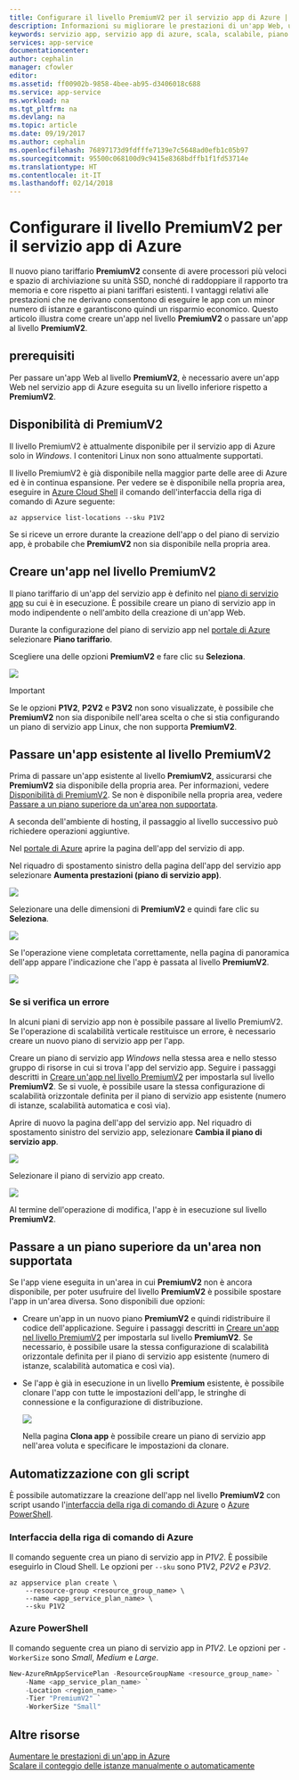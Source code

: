 ```yaml
---
title: Configurare il livello PremiumV2 per il servizio app di Azure | Microsoft Docs
description: Informazioni su migliorare le prestazioni di un'app Web, un'app per dispositivi mobili o un'app per le API nel servizio app di Azure passando al nuovo piano tariffario PremiumV2.
keywords: servizio app, servizio app di azure, scala, scalabile, piano di servizio app, costo del servizio app
services: app-service
documentationcenter: 
author: cephalin
manager: cfowler
editor: 
ms.assetid: ff00902b-9858-4bee-ab95-d3406018c688
ms.service: app-service
ms.workload: na
ms.tgt_pltfrm: na
ms.devlang: na
ms.topic: article
ms.date: 09/19/2017
ms.author: cephalin
ms.openlocfilehash: 76897173d9fdfffe7139e7c5648ad0efb1c05b97
ms.sourcegitcommit: 95500c068100d9c9415e8368bdffb1f1fd53714e
ms.translationtype: HT
ms.contentlocale: it-IT
ms.lasthandoff: 02/14/2018
---
```

# <a name="configure-premiumv2-tier-for-azure-app-service"></a>Configurare il livello PremiumV2 per il servizio app di Azure

Il nuovo piano tariffario **PremiumV2** consente di avere processori più veloci e spazio di archiviazione su unità SSD, nonché di raddoppiare il rapporto tra memoria e core rispetto ai piani tariffari esistenti. I vantaggi relativi alle prestazioni che ne derivano consentono di eseguire le app con un minor numero di istanze e garantiscono quindi un risparmio economico. Questo articolo illustra come creare un'app nel livello **PremiumV2** o passare un'app al livello **PremiumV2**.

## <a name="prerequisites"></a>prerequisiti

Per passare un'app Web al livello **PremiumV2**, è necessario avere un'app Web nel servizio app di Azure eseguita su un livello inferiore rispetto a **PremiumV2**.

<a name="availability"></a>

## <a name="premiumv2-availability"></a>Disponibilità di PremiumV2

Il livello PremiumV2 è attualmente disponibile per il servizio app di Azure solo in _Windows_. I contenitori Linux non sono attualmente supportati.

Il livello PremiumV2 è già disponibile nella maggior parte delle aree di Azure ed è in continua espansione. Per vedere se è disponibile nella propria area, eseguire in [Azure Cloud Shell](../cloud-shell/overview.md) il comando dell'interfaccia della riga di comando di Azure seguente:

```azurecli-interactive
az appservice list-locations --sku P1V2
```

Se si riceve un errore durante la creazione dell'app o del piano di servizio app, è probabile che **PremiumV2** non sia disponibile nella propria area.

<a name="create"></a>

## <a name="create-an-app-in-premiumv2-tier"></a>Creare un'app nel livello PremiumV2

Il piano tariffario di un'app del servizio app è definito nel [piano di servizio app](azure-web-sites-web-hosting-plans-in-depth-overview.md) su cui è in esecuzione. È possibile creare un piano di servizio app in modo indipendente o nell'ambito della creazione di un'app Web.

Durante la configurazione del piano di servizio app nel <a href="https://portal.azure.com" target="_blank">portale di Azure</a> selezionare **Piano tariffario**. 

Scegliere una delle opzioni **PremiumV2** e fare clic su **Seleziona**.

![](media/app-service-configure-premium-tier/pick-premium-tier.png)

> [!IMPORTANT] 
> Se le opzioni **P1V2**, **P2V2** e **P3V2** non sono visualizzate, è possibile che **PremiumV2** non sia disponibile nell'area scelta o che si stia configurando un piano di servizio app Linux, che non supporta **PremiumV2**.

## <a name="scale-up-an-existing-app-to-premiumv2-tier"></a>Passare un'app esistente al livello PremiumV2

Prima di passare un'app esistente al livello **PremiumV2**, assicurarsi che **PremiumV2** sia disponibile della propria area. Per informazioni, vedere [Disponibilità di PremiumV2](#availability). Se non è disponibile nella propria area, vedere [Passare a un piano superiore da un'area non supportata](#unsupported).

A seconda dell'ambiente di hosting, il passaggio al livello successivo può richiedere operazioni aggiuntive. 

Nel <a href="https://portal.azure.com" target="_blank">portale di Azure</a> aprire la pagina dell'app del servizio di app.

Nel riquadro di spostamento sinistro della pagina dell'app del servizio app selezionare **Aumenta prestazioni (piano di servizio app)**.

![](media/app-service-configure-premium-tier/scale-up-tier-portal.png)

Selezionare una delle dimensioni di **PremiumV2** e quindi fare clic su **Seleziona**.

![](media/app-service-configure-premium-tier/scale-up-tier-select.png)

Se l'operazione viene completata correttamente, nella pagina di panoramica dell'app appare l'indicazione che l'app è passata al livello **PremiumV2**.

![](media/app-service-configure-premium-tier/finished.png)

### <a name="if-you-get-an-error"></a>Se si verifica un errore

In alcuni piani di servizio app non è possibile passare al livello PremiumV2. Se l'operazione di scalabilità verticale restituisce un errore, è necessario creare un nuovo piano di servizio app per l'app.

Creare un piano di servizio app _Windows_ nella stessa area e nello stesso gruppo di risorse in cui si trova l'app del servizio app. Seguire i passaggi descritti in [Creare un'app nel livello PremiumV2](#create) per impostarla sul livello **PremiumV2**. Se si vuole, è possibile usare la stessa configurazione di scalabilità orizzontale definita per il piano di servizio app esistente (numero di istanze, scalabilità automatica e così via).

Aprire di nuovo la pagina dell'app del servizio app. Nel riquadro di spostamento sinistro del servizio app, selezionare **Cambia il piano di servizio app**.

![](media/app-service-configure-premium-tier/change-plan.png)

Selezionare il piano di servizio app creato.

![](media/app-service-configure-premium-tier/select-plan.png)

Al termine dell'operazione di modifica, l'app è in esecuzione sul livello **PremiumV2**.

<a name="unsupported"></a>

## <a name="scale-up-from-an-unsupported-region"></a>Passare a un piano superiore da un'area non supportata

Se l'app viene eseguita in un'area in cui **PremiumV2** non è ancora disponibile, per poter usufruire del livello **PremiumV2** è possibile spostare l'app in un'area diversa. Sono disponibili due opzioni:

- Creare un'app in un nuovo piano **PremiumV2** e quindi ridistribuire il codice dell'applicazione. Seguire i passaggi descritti in [Creare un'app nel livello PremiumV2](#create) per impostarla sul livello **PremiumV2**. Se necessario, è possibile usare la stessa configurazione di scalabilità orizzontale definita per il piano di servizio app esistente (numero di istanze, scalabilità automatica e così via).
- Se l'app è già in esecuzione in un livello **Premium** esistente, è possibile clonare l'app con tutte le impostazioni dell'app, le stringhe di connessione e la configurazione di distribuzione.

    ![](media/app-service-configure-premium-tier/clone-app.png)

    Nella pagina **Clona app** è possibile creare un piano di servizio app nell'area voluta e specificare le impostazioni da clonare.

## <a name="automate-with-scripts"></a>Automatizzazione con gli script

È possibile automatizzare la creazione dell'app nel livello **PremiumV2** con script usando l'[interfaccia della riga di comando di Azure](/cli/azure/install-azure-cli) o [Azure PowerShell](/powershell/azure/overview).

### <a name="azure-cli"></a>Interfaccia della riga di comando di Azure

Il comando seguente crea un piano di servizio app in _P1V2_. È possibile eseguirlo in Cloud Shell. Le opzioni per `--sku` sono P1V2, _P2V2_ e _P3V2_.

```azurecli-interactive
az appservice plan create \
    --resource-group <resource_group_name> \
    --name <app_service_plan_name> \
    --sku P1V2
```

### <a name="azure-powershell"></a>Azure PowerShell

Il comando seguente crea un piano di servizio app in _P1V2_. Le opzioni per `-WorkerSize` sono _Small_, _Medium_ e _Large_.

```PowerShell
New-AzureRmAppServicePlan -ResourceGroupName <resource_group_name> `
    -Name <app_service_plan_name> `
    -Location <region_name> `
    -Tier "PremiumV2" `
    -WorkerSize "Small"
```
## <a name="more-resources"></a>Altre risorse

[Aumentare le prestazioni di un'app in Azure](web-sites-scale.md)  
[Scalare il conteggio delle istanze manualmente o automaticamente](../monitoring-and-diagnostics/insights-how-to-scale.md)